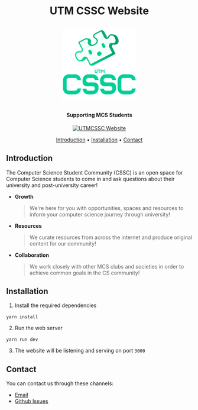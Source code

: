 <h1 align="center">
  <p align="center">UTM CSSC Website</p>
  <p align="center" width="100%">
  <a href="https://cssc.utm.utoronto.ca/">
    <img src="/assets/logo/cssc-logo.png" width="200px" align="center">
  </a>
</p>
  <h4 align="center">Supporting MCS Students</h4>
  <p align="center" width="100%">
    <a href="https://cssc.utm.utoronto.ca/">
    </a>
  </p>
</h1>
<p align="center">
  <a href="http://cssc.utm.utoronto.ca/"><img src="https://api.netlify.com/api/v1/badges/9e91f5db-d9f7-420c-8dd9-c4b901cbe250/deploy-status" alt="UTMCSSC Website"></a>
</p>

<p align="center">
  <a href="#introduction">Introduction</a> •
  <a href="#installation">Installation</a> •
  <a href="#contact">Contact</a>
</p>

## Introduction

The Computer Science Student Community (CSSC) is an open space for Computer
Science students to come in and ask questions about their university and
post-university career!

- **Growth**

  > We're here for you with opportunities, spaces and resources to inform your
  > computer science journey through university!

- **Resources**

  > We curate resources from across the internet and produce original content
  > for our community!

- **Collaboration**
  > We work closely with other MCS clubs and societies in order to achieve
  > common goals in the CS community!

## Installation

1. Install the required dependencies

```
yarn install
```

2. Run the web server

```
yarn run dev
```

3. The website will be listening and serving on port `3000`

## Contact

You can contact us through these channels:

- [Email](mailto:cssc.utm.utoronto.ca)
- [Github Issues](https://github.com/utm-cssc/website/issues)
